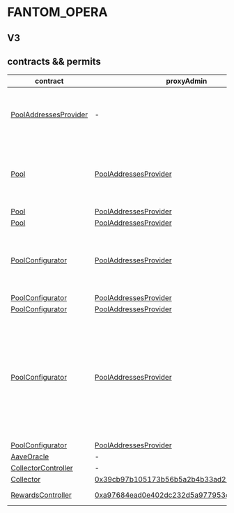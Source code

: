 # FANTOM_OPERA 
## V3 
## contracts && permits
| contract |proxyAdmin |modifier |caller |functions |
|----------|----------|----------|----------|----------|
|  [PoolAddressesProvider](https://ftmscan.com/address/0xa97684ead0e402dC232d5A977953DF7ECBaB3CDb) |  - |  onlyOwner |  [0x39CB97b105173b56b5a2b4b33AD25d6a50E6c949](https://ftmscan.com/address/0x39CB97b105173b56b5a2b4b33AD25d6a50E6c949) |  setMarketId, setAddress, setAddressAsProxy, setPoolImpl, setPoolConfiguratorImpl, setPriceOracle, setACLManager, setACLAdmin, setPriceOracleSentinel, setPoolDataProvider | |--------|--------|--------|--------|--------|
|  [Pool](https://ftmscan.com/address/0x794a61358D6845594F94dc1DB02A252b5b4814aD) |  [PoolAddressesProvider](https://ftmscan.com/address/0xa97684ead0e402dC232d5A977953DF7ECBaB3CDb) |  onlyPoolConfigurator |  [PoolConfigurator](https://ftmscan.com/address/0x8145eddDf43f50276641b55bd3AD95944510021E) |  initReserve, dropReserve, setReserveInterestRateStrategyAddress, setConfiguration, updateBridgeProtocolFee, updateFlashloanPremiums, configureEModeCategory, resetIsolationModeTotalDebt | |--------|--------|--------|--------|--------|
|  [Pool](https://ftmscan.com/address/0x794a61358D6845594F94dc1DB02A252b5b4814aD) |  [PoolAddressesProvider](https://ftmscan.com/address/0xa97684ead0e402dC232d5A977953DF7ECBaB3CDb) |  onlyPoolAdmin |   |  rescueTokens | |--------|--------|--------|--------|--------|
|  [Pool](https://ftmscan.com/address/0x794a61358D6845594F94dc1DB02A252b5b4814aD) |  [PoolAddressesProvider](https://ftmscan.com/address/0xa97684ead0e402dC232d5A977953DF7ECBaB3CDb) |  onlyBridge |   |  mintUnbacked, backUnbacked | |--------|--------|--------|--------|--------|
|  [PoolConfigurator](https://ftmscan.com/address/0x8145eddDf43f50276641b55bd3AD95944510021E) |  [PoolAddressesProvider](https://ftmscan.com/address/0xa97684ead0e402dC232d5A977953DF7ECBaB3CDb) |  onlyPoolAdmin |   |  dropReserve, dropReserve, updateAToken, updateStableDebtToken, updateVariableDebtToken, setReserveActive, updateBridgeProtocolFee, updateFlashloanPremiumTotal, updateFlashloanPremiumToProtocol | |--------|--------|--------|--------|--------|
|  [PoolConfigurator](https://ftmscan.com/address/0x8145eddDf43f50276641b55bd3AD95944510021E) |  [PoolAddressesProvider](https://ftmscan.com/address/0xa97684ead0e402dC232d5A977953DF7ECBaB3CDb) |  onlyEmergencyAdmin |   |  setPoolPause | |--------|--------|--------|--------|--------|
|  [PoolConfigurator](https://ftmscan.com/address/0x8145eddDf43f50276641b55bd3AD95944510021E) |  [PoolAddressesProvider](https://ftmscan.com/address/0xa97684ead0e402dC232d5A977953DF7ECBaB3CDb) |  onlyAssetListingOrPoolAdmins |   |  initReserves | |--------|--------|--------|--------|--------|
|  [PoolConfigurator](https://ftmscan.com/address/0x8145eddDf43f50276641b55bd3AD95944510021E) |  [PoolAddressesProvider](https://ftmscan.com/address/0xa97684ead0e402dC232d5A977953DF7ECBaB3CDb) |  onlyRiskOrPoolAdmins |   |  setReserveBorrowing, setReserveBorrowing, configureReserveAsCollateral, setReserveStableRateBorrowing, setReserveFreeze, setBorrowableInIsolation, setReserveFactor, setDebtCeiling, setSiloedBorrowing, setBorrowCap, setSupplyCap, setLiquidationProtocolFee, setEModeCategory, setAssetEModeCategory, setUnbackedMintCap, setReserveInterestRateStrategyAddress | |--------|--------|--------|--------|--------|
|  [PoolConfigurator](https://ftmscan.com/address/0x8145eddDf43f50276641b55bd3AD95944510021E) |  [PoolAddressesProvider](https://ftmscan.com/address/0xa97684ead0e402dC232d5A977953DF7ECBaB3CDb) |  onlyEmergencyOrPoolAdmin |   |  setReservePause | |--------|--------|--------|--------|--------|
|  [AaveOracle](https://ftmscan.com/address/0xfd6f3c1845604C8AE6c6E402ad17fb9885160754) |  - |  onlyAssetListingOrPoolAdmins |   |  setAssetSources, setFallbackOracle | |--------|--------|--------|--------|--------|
|  [CollectorController](https://ftmscan.com/address/0xc0F0cFBbd0382BcE3B93234E4BFb31b2aaBE36aD) |  - |  onlyOwner |  [0x39CB97b105173b56b5a2b4b33AD25d6a50E6c949](https://ftmscan.com/address/0x39CB97b105173b56b5a2b4b33AD25d6a50E6c949) |  approve, transfer | |--------|--------|--------|--------|--------|
|  [Collector](https://ftmscan.com/address/0xBe85413851D195fC6341619cD68BfDc26a25b928) |  [0x39cb97b105173b56b5a2b4b33ad25d6a50e6c949](https://ftmscan.com/address/0x39cb97b105173b56b5a2b4b33ad25d6a50e6c949) |  onlyFundsAdmin |  [CollectorController](https://ftmscan.com/address/0xc0F0cFBbd0382BcE3B93234E4BFb31b2aaBE36aD) |  approve, transfer, setFundsAdmin | |--------|--------|--------|--------|--------|
|  [RewardsController](https://ftmscan.com/address/0x929EC64c34a17401F460460D4B9390518E5B473e) |  [0xa97684ead0e402dc232d5a977953df7ecbab3cdb](https://ftmscan.com/address/0xa97684ead0e402dc232d5a977953df7ecbab3cdb) |  onlyEmissionManager |  [0x048f2228D7Bf6776f99aB50cB1b1eaB4D1d4cA73](https://ftmscan.com/address/0x048f2228D7Bf6776f99aB50cB1b1eaB4D1d4cA73) |  configureAssets, setTransferStrategy, setRewardOracle, setClaimer | |--------|--------|--------|--------|--------|

